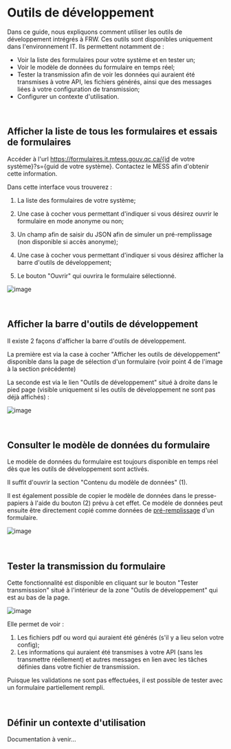 # Outils de développement
Dans ce guide, nous expliquons comment utiliser les outils de développement intrégrés à FRW. Ces outils sont disponibles uniquement dans l'environnement IT. Ils permettent notamment de :
- Voir la liste des formulaires pour votre système et en tester un;
- Voir le modèle de données du formulaire en temps réel;
- Tester la transmission afin de voir les données qui auraient été transmises à votre API, les fichiers générés, ainsi que des messages liées à votre configuration de transmission;
- Configurer un contexte d'utilisation. 


&nbsp;

## Afficher la liste de tous les formulaires et essais de formulaires
Accéder à l'url https://formulaires.it.mtess.gouv.qc.ca/{id de votre système}?s={guid de votre système}. Contactez le MESS afin d'obtenir cette information.

Dans cette interface vous trouverez :

1. La liste des formulaires de votre système;

1. Une case à cocher vous permettant d'indiquer si vous désirez ouvrir le formulaire en mode anonyme ou non;

1. Un champ afin de saisir du JSON afin de simuler un pré-remplissage (non disponible si accès anonyme);

1. Une case à cocher vous permettant d'indiquer si vous désirez afficher la barre d'outils de développement;
   
1. Le bouton "Ouvrir" qui ouvrira le formulaire sélectionné.

![image](https://user-images.githubusercontent.com/26974817/226616307-21c99315-abbf-4894-b23e-8218c0c4dcc6.png)

&nbsp;

## Afficher la barre d'outils de développement

Il existe 2 façons d'afficher la barre d'outils de développement.

La première est via la case à cocher "Afficher les outils de développement" disponible dans la page de sélection d'un formulaire (voir point 4 de l'image à la section précédente)

La seconde est via le lien "Outils de développement" situé à droite dans le pied page (visible uniquement si les outils de développement ne sont pas déjà affichés) :

![image](https://user-images.githubusercontent.com/26974817/226039237-5595596a-8825-42cf-b0a6-34b2f36153e6.png)

&nbsp;

## Consulter le modèle de données du formulaire
Le modèle de données du formulaire est toujours disponible en temps réel dès que les outils de développement sont activés.

Il suffit d'ouvrir la section "Contenu du modèle de données" (1).

Il est également possible de copier le modèle de données dans le presse-papiers à l'aide du bouton (2) prévu à cet effet. Ce modèle de données peut ensuite être directement copié comme données de [pré-remplissage](Documentation/PreRemplissage.md) d'un formulaire.

![image](https://user-images.githubusercontent.com/26974817/226624360-ddc94ad5-806b-4127-9c68-61b78996d312.png)


&nbsp;

## Tester la transmission du formulaire
Cette fonctionnalité est disponible en cliquant sur le bouton "Tester transmisssion" situé à l'intérieur de la zone "Outils de développement" qui est au bas de la page.

![image](https://user-images.githubusercontent.com/26974817/226016145-376fccb1-0cdd-4d2e-83f0-60a2e6c00702.png)

Elle permet de voir :
1. Les fichiers pdf ou word qui auraient été générés (s'il y a lieu selon votre config);
2. Les informations qui auraient été transmises à votre API (sans les transmettre réellement) et autres messages en lien avec les tâches définies dans votre fichier de transmission.
 
Puisque les validations ne sont pas effectuées, il est possible de tester avec un formulaire partiellement rempli.


&nbsp;

## Définir un contexte d'utilisation

Documentation à venir... 

